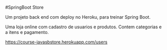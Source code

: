 #SpringBoot Store

Um projeto back end com deploy no Heroku, para treinar Spring Boot.

Uma loja online com cadastro de usuarios e produtos. Contem categorias e a itens e pagamento.

https://course-javasbstore.herokuapp.com/users
